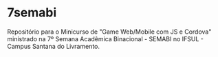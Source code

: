 # 7semabi
Repositório para o Minicurso de "Game Web/Mobile com JS e Cordova" ministrado na 7º Semana Acadêmica Binacional - SEMABI no IFSUL - Campus Santana do Livramento.
